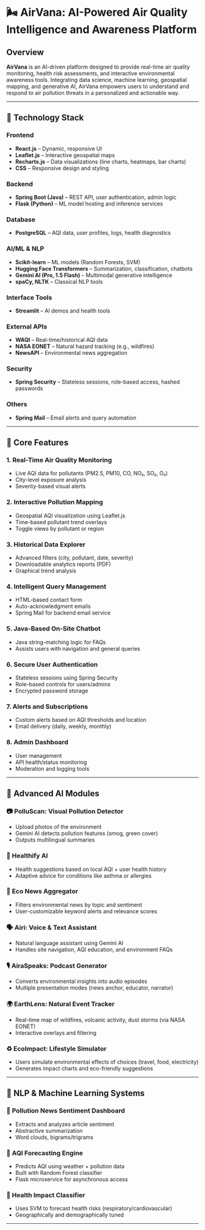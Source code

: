
# 🌬️ AirVana: AI-Powered Air Quality Intelligence and Awareness Platform

## Overview

**AirVana** is an AI-driven platform designed to provide real-time air quality monitoring, health risk assessments, and interactive environmental awareness tools. Integrating data science, machine learning, geospatial mapping, and generative AI, AirVana empowers users to understand and respond to air pollution threats in a personalized and actionable way.

---

## 🔧 Technology Stack

### Frontend
- **React.js** – Dynamic, responsive UI
- **Leaflet.js** – Interactive geospatial maps
- **Recharts.js** – Data visualizations (line charts, heatmaps, bar charts)
- **CSS** – Responsive design and styling

### Backend
- **Spring Boot (Java)** – REST API, user authentication, admin logic
- **Flask (Python)** – ML model hosting and inference services

### Database
- **PostgreSQL** – AQI data, user profiles, logs, health diagnostics

### AI/ML & NLP
- **Scikit-learn** – ML models (Random Forests, SVM)
- **Hugging Face Transformers** – Summarization, classification, chatbots
- **Gemini AI (Pro, 1.5 Flash)** – Multimodal generative intelligence
- **spaCy, NLTK** – Classical NLP tools

### Interface Tools
- **Streamlit** – AI demos and health tools

### External APIs
- **WAQI** – Real-time/historical AQI data
- **NASA EONET** – Natural hazard tracking (e.g., wildfires)
- **NewsAPI** – Environmental news aggregation

### Security
- **Spring Security** – Stateless sessions, role-based access, hashed passwords

### Others
- **Spring Mail** – Email alerts and query automation

---

## 🌟 Core Features

### 1. Real-Time Air Quality Monitoring
- Live AQI data for pollutants (PM2.5, PM10, CO, NO₂, SO₂, O₃)
- City-level exposure analysis
- Severity-based visual alerts

### 2. Interactive Pollution Mapping
- Geospatial AQI visualization using Leaflet.js
- Time-based pollutant trend overlays
- Toggle views by pollutant or region

### 3. Historical Data Explorer
- Advanced filters (city, pollutant, date, severity)
- Downloadable analytics reports (PDF)
- Graphical trend analysis

### 4. Intelligent Query Management
- HTML-based contact form
- Auto-acknowledgment emails
- Spring Mail for backend email service

### 5. Java-Based On-Site Chatbot
- Java string-matching logic for FAQs
- Assists users with navigation and general queries

### 6. Secure User Authentication
- Stateless sessions using Spring Security
- Role-based controls for users/admins
- Encrypted password storage

### 7. Alerts and Subscriptions
- Custom alerts based on AQI thresholds and location
- Email delivery (daily, weekly, monthly)

### 8. Admin Dashboard
- User management
- API health/status monitoring
- Moderation and logging tools

---

## 🤖 Advanced AI Modules

### 📷 PolluScan: Visual Pollution Detector
- Upload photos of the environment
- Gemini AI detects pollution features (smog, green cover)
- Outputs multilingual summaries

### 🧠 Healthify AI
- Health suggestions based on local AQI + user health history
- Adaptive advice for conditions like asthma or allergies

### 📰 Eco News Aggregator
- Filters environmental news by topic and sentiment
- User-customizable keyword alerts and relevance scores

### 🗣️ Airi: Voice & Text Assistant
- Natural language assistant using Gemini AI
- Handles site navigation, AQI education, and environment FAQs

### 🎙️ AiraSpeaks: Podcast Generator
- Converts environmental insights into audio episodes
- Multiple presentation modes (news anchor, educator, narrator)

### 🌍 EarthLens: Natural Event Tracker
- Real-time map of wildfires, volcanic activity, dust storms (via NASA EONET)
- Interactive overlays and filtering

### ♻️ EcoImpact: Lifestyle Simulator
- Users simulate environmental effects of choices (travel, food, electricity)
- Generates impact charts and eco-friendly suggestions

---

## 🧬 NLP & Machine Learning Systems

### 🧾 Pollution News Sentiment Dashboard
- Extracts and analyzes article sentiment
- Abstractive summarization
- Word clouds, bigrams/trigrams

### 🔮 AQI Forecasting Engine
- Predicts AQI using weather + pollution data
- Built with Random Forest classifier
- Flask microservice for asynchronous access

### 🏥 Health Impact Classifier
- Uses SVM to forecast health risks (respiratory/cardiovascular)
- Geographically and demographically tuned

-----




